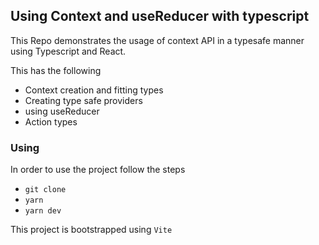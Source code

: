 ## Using Context and useReducer with typescript

This Repo demonstrates the usage of context API in a typesafe manner using Typescript and React.

This has the following

- Context creation and fitting types
- Creating type safe providers
- using useReducer
- Action types

### Using

In order to use the project follow the steps

- `git clone`
- `yarn`
- `yarn dev`

This project is bootstrapped using `Vite`
